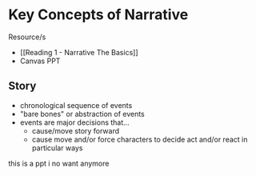 # Key Concepts of Narrative

Resource/s

- [[Reading 1 - Narrative The Basics]]
- Canvas PPT

## Story

- chronological sequence of events
- "bare bones" or abstraction of events
- events are major decisions that...
	- cause/move story forward
	- cause move and/or force characters to decide act and/or react in particular ways

this is a ppt i no want anymore